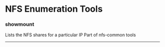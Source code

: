 # NFS Enumeration Tools

### showmount

Lists the NFS shares for a particular IP Part of nfs-common tools

***
